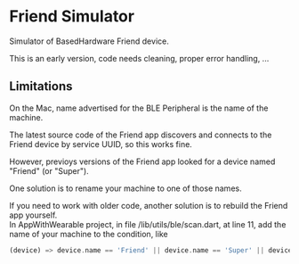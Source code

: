 # Friend Simulator

Simulator of BasedHardware Friend device.

This is an early version, code needs cleaning, proper error handling, ...

## Limitations

On the Mac, name advertised for the BLE Peripheral is the name of the machine.

The latest source code of the Friend app discovers and connects to the Friend device by service UUID, so this works fine.

However, previoys versions of the Friend app looked for a device named "Friend" (or "Super").

One solution is to rename your machine to one of those names.  

If you need to work with older code, another solution is to rebuild the Friend app yourself.  
In AppWithWearable project, in file /lib/utils/ble/scan.dart, at line 11, add the name of your machine to the condition, like  
``` dart
(device) => device.name == 'Friend' || device.name == 'Super' || device.name == 'my machine name',
```
